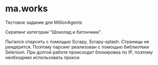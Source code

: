 # ma.works
 Тестовое задание для MillionAgents

Скрапинг категории "Шоколад и батончики".

Пытался спарсить с помощью Scrapy, Scrapy-splash. Страницы не рендерятся.
Поэтому парсинг реализован с помощью библиотеки Selenium.
При долгой работе происходит блокировка по IP, поэтому необходимо использовать прокси.
